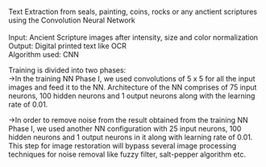 Text Extraction from seals, painting, coins, rocks or any anctient scriptures using the Convolution Neural Network
<br/><br/>
Input: Ancient Scripture images after intensity, size and color normalization <br/>
Output: Digital printed text like OCR <br/>
Algorithm used: CNN <br/>

Training is divided into two phases: <br/>
->In the training NN Phase I, we used convolutions of 5 x 5 for all the input images and
feed it to the NN. Architecture of the NN comprises of 75 input neurons, 100 hidden
neurons and 1 output neurons along with the learning rate of 0.01.<br/>

->In order to remove noise from the result obtained from the training NN Phase I, we used
another NN configuration with 25 input neurons, 100 hidden neurons and 1 output
neurons in it along with learning rate of 0.01. This step for image restoration will bypass several image processing techniques for noise removal like fuzzy filter, salt-pepper algorithm etc.


